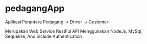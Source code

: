 # pedagangApp

Aplikasi Perantara Pedagang -> Driver -> Customer

Merupakan Web Service RestFul API Menggunakan NodeJs, MySql, Sequelize, And include Authentication
